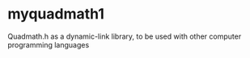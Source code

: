 # myquadmath1
Quadmath.h as a dynamic-link library, to be used with other computer programming languages
